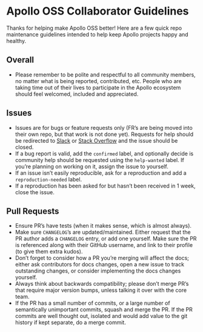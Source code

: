 # Apollo OSS Collaborator Guidelines

Thanks for helping make Apollo OSS better! Here are a few quick repo maintenance guidelines intended to help keep Apollo projects happy and healthy.

## Overall

- Please remember to be polite and respectful to all community members, no matter what is being reported, contributed, etc. People who are taking time out of their lives to participate in the Apollo ecosystem should feel welcomed, included and appreciated.

## Issues

- Issues are for bugs or feature requests only (FR’s are being moved into their own repo, but that work is not done yet). Requests for help should be redirected to [Slack](https://www.apollographql.com/slack) or [Stack Overflow](http://stackoverflow.com) and the issue should be closed.
- If a bug report is valid, add the `confirmed` label, and optionally decide is community help should be requested using the `help-wanted` label. If you’re planning on working on it, assign the issue to yourself.
- If an issue isn’t easily reproducible, ask for a reproduction and add a `reproduction-needed` label.
- If a reproduction has been asked for but hasn’t been received in 1 week, close the issue.

## Pull Requests

* Ensure PR’s have tests (when it makes sense, which is almost always).
* Make sure `CHANGELOG`’s are updated/maintained. Either request that the PR author adds a `CHANGELOG` entry, or add one yourself. Make sure the PR is referenced along with their GitHub username, and link to their profile (to give them extra kudos).
* Don’t forget to consider how a PR you’re merging will affect the docs; either ask contributors for docs changes, open a new issue to track outstanding changes, or consider implementing the docs changes yourself.
* Always think about backwards compatibility; please don’t merge PR’s that require major version bumps, unless talking it over with the core team.
* If the PR has a small number of commits, or a large number of semantically unimportant commits, squash and merge the PR. If the PR commits are well thought out, isolated and would add value to the git history if kept separate, do a merge commit.
